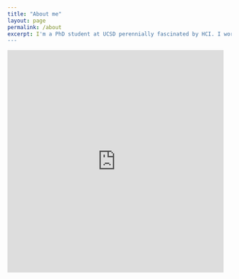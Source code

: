 ```yaml
---
title: "About me"
layout: page
permalink: /about
excerpt: I'm a PhD student at UCSD perennially fascinated by HCI. I work with <a href="http://pgbovine.net">Philip Guo</a> to design & build scalable tools for learning programmining online. Click (or tap) the title to view my resume.<br/>
---
```

[//]: # (Hack to avoid previewing the PDF!)
<!-- I'm a graduate student at UCSD fascinated by HCI, more specifically, interaction design and information visualization. Download my resume [here](https://drive.google.com/file/d/0ByQtLx_3RS9-UXRTempLQXB5TEk/view?usp=sharing) (last updated: October 2017).<br/> -->

<iframe src="https://docs.google.com/file/d/0B-6l-401b-ebZkNvMk9rbVF0amxHRktDbU8wdTZreHFrZFM0/preview" width="96.5%" style="position: relative; height: 500px; border: none"></iframe>
<!-- add analytics -->
